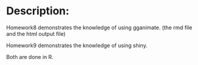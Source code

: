 # Description:

Homework8 demonstrates the knowledge of using gganimate. (the rmd file and the html output file)

Homework9 demonstrates the knowledge of using shiny.

Both are done in R.

